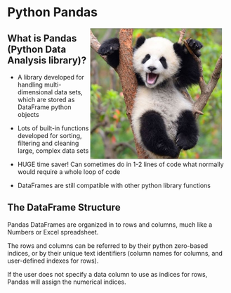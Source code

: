 # Python Pandas 

<img align="right" src="/Lesson7Pandas/Images/panda.jpg" width="300px" style="padding-right: 15px">

## What is Pandas (Python Data Analysis library)?


* A library developed for handling multi-dimensional data sets, which are stored as DataFrame python objects

* Lots of built-in functions developed for sorting, filtering and cleaning large, complex data sets 

* HUGE time saver! Can sometimes do in 1-2 lines of code what normally would require a whole loop of code

* DataFrames are still compatible with other python library functions

## The DataFrame Structure

Pandas DataFrames are organized in to rows and columns, much like a Numbers or Excel spreadsheet. 

The rows and columns can be referred to by their python zero-based indices, or by their unique text identifiers (column names for columns, and user-defined indexes for rows). 

If the user does not specify a data column to use as indices for rows, Pandas will assign the numerical indices.
